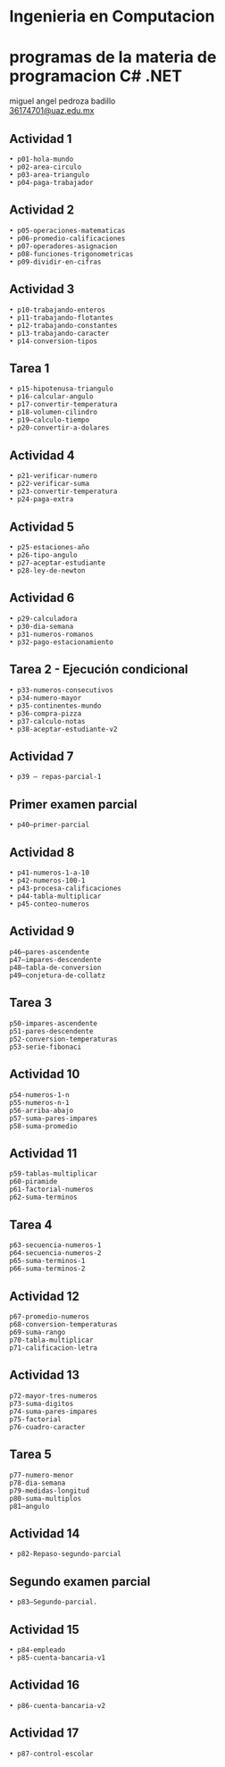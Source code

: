 # Ingenieria en Computacion
# programas de la materia de  programacion C# .NET

miguel angel pedroza badillo\
36174701@uaz.edu.mx

## Actividad 1
    • p01-hola-mundo
    • p02-area-circulo
    • p03-area-triangulo
    • p04-paga-trabajador
    
## Actividad 2
    • p05-operaciones-matematicas
    • p06-promedio-calificaciones
    • p07-operadores-asignacion
    • p08-funciones-trigonometricas
    • p09-dividir-en-cifras

## Actividad 3
    • p10-trabajando-enteros
    • p11-trabajando-flotantes
    • p12-trabajando-constantes
    • p13-trabajando-caracter
    • p14-conversion-tipos

## Tarea 1
    • p15-hipotenusa-triangulo
    • p16-calcular-angulo
    • p17-convertir-temperatura
    • p18-volumen-cilindro
    • p19–calculo-tiempo
    • p20-convertir-a-dolares

## Actividad 4
    • p21-verificar-numero
    • p22-verificar-suma
    • p23-convertir-temperatura
    • p24-paga-extra

## Actividad 5
    • p25-estaciones-año
    • p26-tipo-angulo
    • p27-aceptar-estudiante
    • p28-ley-de-newton

## Actividad 6
    • p29-calculadora
    • p30-dia-semana
    • p31-numeros-romanos
    • p32-pago-estacionamiento

## Tarea 2 - Ejecución condicional
    • p33-numeros-consecutivos
    • p34-numero-mayor
    • p35-continentes-mundo
    • p36-compra-pizza
    • p37-calculo-notas
    • p38-aceptar-estudiante-v2
    
## Actividad 7
    • p39 – repas-parcial-1

## Primer examen parcial
    • p40–primer-parcial

## Actividad 8
    • p41-numeros-1-a-10
    • p42-numeros-100-1
    • p43-procesa-calificaciones
    • p44-tabla-multiplicar
    • p45-conteo-numeros

## Actividad 9
    p46–pares-ascendente
    p47–impares-descendente
    p48–tabla-de-conversion
    p49–conjetura-de-collatz

## Tarea 3
    p50-impares-ascendente
    p51-pares-descendente
    p52-conversion-temperaturas
    p53-serie-fibonaci

## Actividad 10
    p54-numeros-1-n
    p55-numeros-n-1
    p56-arriba-abajo
    p57-suma-pares-impares
    p58-suma-promedio

## Actividad 11
    p59-tablas-multiplicar
    p60-piramide
    p61-factorial-numeros
    p62-suma-terminos

## Tarea 4
    p63-secuencia-numeros-1
    p64-secuencia-numeros-2
    p65-suma-terminos-1
    p66-suma-terminos-2

## Actividad 12
    p67-promedio-numeros
    p68-conversion-temperaturas
    p69-suma-rango
    p70-tabla-multiplicar
    p71-calificacion-letra

## Actividad 13
    p72-mayor-tres-numeros
    p73-suma-digitos
    p74-suma-pares-impares
    p75-factorial
    p76-cuadro-caracter 

## Tarea 5
    p77-numero-menor
    p78-dia-semana
    p79-medidas-longitud 
    p80-suma-multiplos
    p81–angulo 

## Actividad 14
    • p82-Repaso-segundo-parcial

## Segundo examen parcial
    • p83–Segundo-parcial.

## Actividad 15
    • p84-empleado
    • p85-cuenta-bancaria-v1

## Actividad 16
    • p86-cuenta-bancaria-v2

## Actividad 17
    • p87-control-escolar